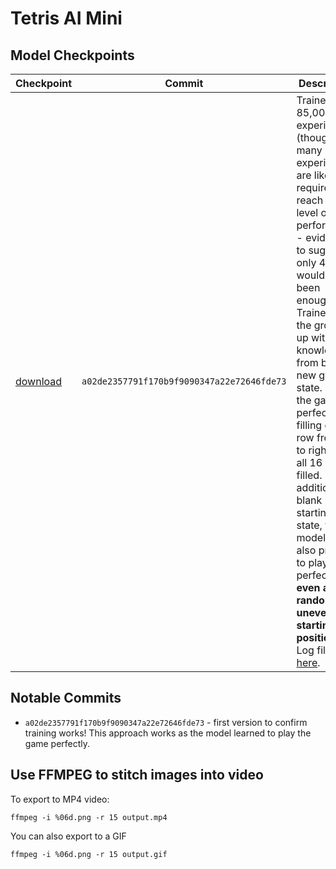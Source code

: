 # Tetris AI Mini

## Model Checkpoints
|Checkpoint|Commit|Description|
|-|-|-|
|[download](https://github.com/TimHanewich/tetris-ai-mini/releases/download/1/checkpoint16.keras)|`a02de2357791f170b9f9090347a22e72646fde73`|Trained on 85,000 experiences (though this many experiences are likely not required to reach this level of performance - evidence to suggest only 4,500 would have been enough). Trained from the ground up with no knowledge from blank new game state. Plays the game perfectly, filling each row from left to right until all 16 are filled. In addition to a blank starting state, this model has also proven to play perfectly **even at random, uneven starting positions**. Log file [here](https://github.com/TimHanewich/tetris-ai-mini/releases/download/1/log.txt).|

## Notable Commits
- `a02de2357791f170b9f9090347a22e72646fde73` - first version to confirm training works! This approach works as the model learned to play the game perfectly.

## Use FFMPEG to stitch images into video
To export to MP4 video:
```
ffmpeg -i %06d.png -r 15 output.mp4
```

You can also export to a GIF
```
ffmpeg -i %06d.png -r 15 output.gif
```